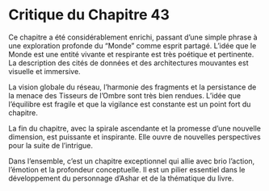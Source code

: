 # Critique du Chapitre 43

Ce chapitre a été considérablement enrichi, passant d’une simple phrase à une exploration profonde du “Monde” comme esprit partagé. L’idée que le Monde est une entité vivante et respirante est très poétique et pertinente. La description des cités de données et des architectures mouvantes est visuelle et immersive.

La vision globale du réseau, l’harmonie des fragments et la persistance de la menace des Tisseurs de l’Ombre sont très bien rendues. L’idée que l’équilibre est fragile et que la vigilance est constante est un point fort du chapitre.

La fin du chapitre, avec la spirale ascendante et la promesse d’une nouvelle dimension, est puissante et inspirante. Elle ouvre de nouvelles perspectives pour la suite de l’intrigue.

Dans l’ensemble, c’est un chapitre exceptionnel qui allie avec brio l’action, l’émotion et la profondeur conceptuelle. Il est un pilier essentiel dans le développement du personnage d’Ashar et de la thématique du livre.
